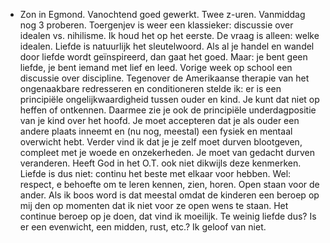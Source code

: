 - Zon in Egmond. Vanochtend goed gewerkt. Twee z-uren. Vanmiddag nog 3 proberen. Toergenjev is weer een klassieker: discussie over idealen vs. nihilisme. Ik houd het op het eerste. De vraag is alleen: welke idealen. Liefde is natuurlijk het sleutelwoord. Als al je handel en wandel door liefde wordt geïnspireerd, dan gaat het goed. Maar: je bent geen liefde, je bent iemand met lief en leed. Vorige week op school een discussie over discipline. Tegenover de Amerikaanse therapie van het ongenaakbare redresseren en conditioneren stelde ik: er is een principiële ongelijkwaardigheid tussen ouder en kind. Je kunt dat niet op heffen of ontkennen. Daarmee zie je ook de principiële underdagpositie van je kind over het hoofd. Je moet accepteren dat je als ouder een andere plaats inneemt en (nu nog, meestal) een fysiek en mentaal overwicht hebt. Verder vind ik dat je je zelf moet durven blootgeven, compleet met je woede en onzekerheden. Je moet van gedacht durven veranderen. Heeft God in het O.T. ook niet dikwijls deze kenmerken. Liefde is dus niet: continu het beste met elkaar voor hebben. Wel: respect, e behoefte om te leren kennen, zien, horen. Open staan voor de ander. Als ik boos word is dat meestal omdat de kinderen een beroep op mij den op momenten dat ik niet voor ze open wens te staan. Het continue beroep op je doen, dat vind ik moeilijk. Te weinig liefde dus? Is er een evenwicht, een midden, rust, etc.? Ik geloof van niet.